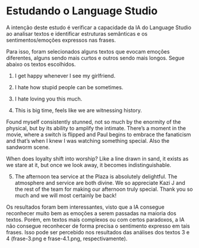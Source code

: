 # Estudando o Language Studio

A intenção deste estudo é verificar a capacidade da IA do Language Studio ao analisar textos e identificar estruturas semânticas e os sentimentos/emoções expressos nas frases.

Para isso, foram selecionados alguns textos que evocam emoções diferentes, alguns sendo mais curtos e outros sendo mais longos. Segue abaixo os textos escolhidos. 

1) I get happy whenever I see my girlfriend.


2) I hate how stupid people can be sometimes.


3) I hate loving you this much.


4) This is big time, feels like we are witnessing history.

Found myself consistently stunned, not so much by the enormity of the physical, but by its ability to amplify the intimate. There’s a moment in the movie, where a switch is flipped and Paul begins to embrace the fanaticism and that’s when I knew I was watching something special. Also the sandworm scene.

When does loyalty shift into worship? Like a line drawn in sand, it exists as we stare at it, but once we look away, it becomes indistinguishable. 


5) The afternoon tea service at the Plaza is absolutely delightful. The atmosphere and service are both divine. We so appreciate Kazi J and the rest of the team for making our afternoon truly special. Thank you so much and we will most certainly be back!


Os resultados foram bem interessantes, visto que a IA consegue reconhecer muito bem as emoções a serem passadas na maioria dos textos. Porém, em textos mais complexos ou com certos paradoxos, a IA não consegue reconhecer de forma precisa o sentimento expresso em tais frases. Isso pode ser percebido nos resultados das análises dos textos 3 e 4 (frase-3.png e frase-4.1.png, respectivamente).

